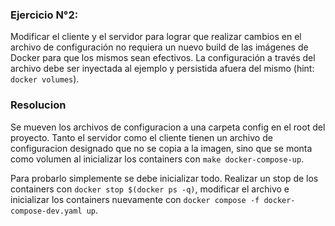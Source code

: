 ### Ejercicio N°2:

Modificar el cliente y el servidor para lograr que realizar cambios en el archivo de configuración no requiera un nuevo build de las imágenes de Docker para que los mismos sean efectivos. La configuración a través del archivo debe ser inyectada al ejemplo y persistida afuera del mismo (hint: `docker volumes`).

### Resolucion

Se mueven los archivos de configuracion a una carpeta config en el root del proyecto. Tanto el servidor como el cliente tienen un archivo de configuracion designado que no se copia a la imagen, sino que se monta como volumen al inicializar los containers con `make docker-compose-up`.

Para probarlo simplemente se debe inicializar todo. Realizar un stop de los containers con `docker stop $(docker ps -q)`, modificar el archivo e inicializar los containers nuevamente con `docker compose -f docker-compose-dev.yaml up`.
